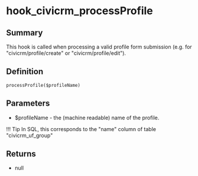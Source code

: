 # hook_civicrm_processProfile

## Summary

This hook is called when processing a valid profile form submission (e.g. for "civicrm/profile/create" or "civicrm/profile/edit").

## Definition

    processProfile($profileName)

## Parameters

-   $profileName - the (machine readable) name of the profile.

!!! Tip
    In SQL, this corresponds to the "name" column of table "civicrm_uf_group"

## Returns

-   null